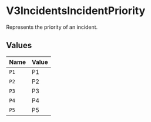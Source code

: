 # V3IncidentsIncidentPriority

Represents the priority of an incident.


## Values

| Name  | Value |
| ----- | ----- |
| `P1`  | P1    |
| `P2`  | P2    |
| `P3`  | P3    |
| `P4`  | P4    |
| `P5`  | P5    |